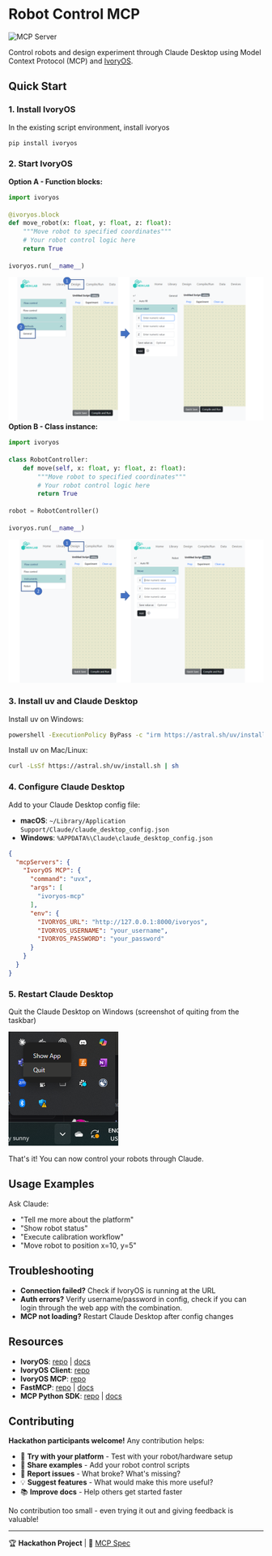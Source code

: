 # Robot Control MCP

![MCP Server](https://badge.mcpx.dev?type=server 'MCP Server')

Control robots and design experiment through Claude Desktop using Model Context Protocol (MCP) and [IvoryOS](https://github.com/AccelerationConsortium/ivoryOS).

## Quick Start

### 1. Install IvoryOS
In the existing script environment, install ivoryos
```bash
pip install ivoryos
```


### 2. Start IvoryOS
**Option A - Function blocks:**
```python
import ivoryos

@ivoryos.block
def move_robot(x: float, y: float, z: float):
    """Move robot to specified coordinates"""
    # Your robot control logic here
    return True

ivoryos.run(__name__)
```
![Slide1.PNG](docs/block_ui.png)
**Option B - Class instance:**
```python
import ivoryos

class RobotController:
    def move(self, x: float, y: float, z: float):
        """Move robot to specified coordinates"""
        # Your robot control logic here
        return True

robot = RobotController()

ivoryos.run(__name__)
```
![Slide2.PNG](docs/class_ui.png)
### 3. Install uv and Claude Desktop
Install uv on Windows: 
```bash
powershell -ExecutionPolicy ByPass -c "irm https://astral.sh/uv/install.ps1 | iex"
```
Install uv on Mac/Linux:
```bash
curl -LsSf https://astral.sh/uv/install.sh | sh
```

### 4. Configure Claude Desktop

Add to your Claude Desktop config file:
- **macOS**: `~/Library/Application Support/Claude/claude_desktop_config.json`  
- **Windows**: `%APPDATA%\Claude\claude_desktop_config.json`

```json
{
  "mcpServers": {
    "IvoryOS MCP": {
      "command": "uvx",
      "args": [
        "ivoryos-mcp"
      ],
      "env": {
        "IVORYOS_URL": "http://127.0.0.1:8000/ivoryos",
        "IVORYOS_USERNAME": "your_username",
        "IVORYOS_PASSWORD": "your_password"
      }
    }
  }
}
```

### 5. Restart Claude Desktop
Quit the Claude Desktop on Windows (screenshot of quiting from the taskbar)

![img.png](docs/quit_claude_screenshot.png)

That's it! You can now control your robots through Claude.

## Usage Examples

Ask Claude:
- "Tell me more about the platform"
- "Show robot status"
- "Execute calibration workflow" 
- "Move robot to position x=10, y=5"

## Troubleshooting

- **Connection failed?** Check if IvoryOS is running at the URL
- **Auth errors?** Verify username/password in config, check if you can login through the web app with the combination.
- **MCP not loading?** Restart Claude Desktop after config changes


## Resources
- **IvoryOS**: [repo](https://gitlab.com/heingroup/ivoryos) | [docs](https://gitlab.com/heingroup/ivoryos/-/wikis/home)
- **IvoryOS Client**: [repo](https://gitlab.com/heingroup/ivoryos-client)
- **IvoryOS MCP**: [repo](#) 
- **FastMCP**: [repo](https://github.com/jlowin/fastmcp) | [docs](https://fastmcp.readthedocs.io/)
- **MCP Python SDK**: [repo](https://github.com/modelcontextprotocol/python-sdk) | [docs](https://modelcontextprotocol.io/docs/tools/python-sdk)

## Contributing

**Hackathon participants welcome!** Any contribution helps:

- 🤖 **Try with your platform** - Test with your robot/hardware setup
- 📝 **Share examples** - Add your robot control scripts  
- 🐛 **Report issues** - What broke? What's missing?
- 💡 **Suggest features** - What would make this more useful?
- 📚 **Improve docs** - Help others get started faster

No contribution too small - even trying it out and giving feedback is valuable!

---

🏆 **Hackathon Project** | 🤖 [MCP Spec](https://modelcontextprotocol.io/)
